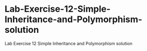 # Lab-Exercise-12-Simple-Inheritance-and-Polymorphism-solution
Lab Exercise 12 Simple Inheritance and Polymorphism solution
